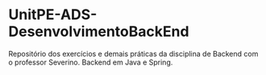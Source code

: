 # UnitPE-ADS-DesenvolvimentoBackEnd
Repositório dos exercícios e demais práticas da disciplina de Backend com o professor Severino. Backend em Java e Spring.
